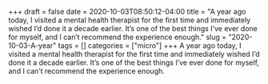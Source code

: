 +++draft = falsedate = 2020-10-03T08:50:12-04:00title = "A year ago today, I visited a mental health therapist for the first time and immediately wished I’d done it a decade earlier. It’s one of the best things I’ve ever done for myself, and I can’t recommend the experience enough."slug = "2020-10-03-A-year"tags = []categories = ["micro"]+++A year ago today, I visited a mental health therapist for the first time and immediately wished I’d done it a decade earlier. It’s one of the best things I’ve ever done for myself, and I can’t recommend the experience enough.